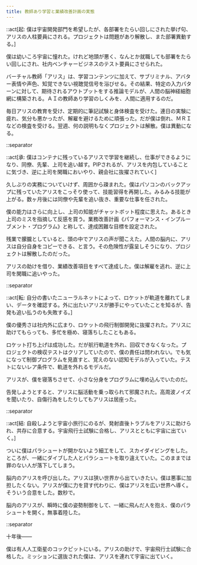 ```yaml
---
title: 教師あり学習と業績改善計画の実態
---
```


::act[起: 僕は宇宙開発部門を希望したが、各部署をたらい回しにされた挙げ句、アリスの人柱要員にされる。プロジェクトは問題があり解散し、また部署異動する。]

僕は幼いころ宇宙に憧れた。けれど地頭が悪く、なんとか就職しても部署をたらい回しにされ、社内ベンチャービジネスのテスト要員にさせられた。

バーチャル教師「アリス」は、学習コンテンツに加えて、サブリミナル、アバター表情や声色、知覚できない視聴覚信号を浴びせる。その結果、特定の入力パターンに対して、期待されるアウトプットをする推論モデルが、人間の脳神経細胞網に構築される。ＡＩの教師あり学習のしくみを、人間に適用するのだ。

毎日アリスの教育を受け、定期的に筆記試験と身体検査を受けた。連日の実験に疲れ、気分も悪かったが、解雇を避けるために頑張った。だが僕は倒れ、ＭＲＩなどの検査を受ける。翌週、何の説明もなくプロジェクトは解散。僕は異動になる。

::separator

::act[承: 僕はコンテナに残っているアリスで学習を継続し、仕事ができるようになり、同僚、先輩、上司を追い越す。PIPされるが、アリスを内包していることに気づき、逆に上司を閑職においやり、親会社に抜擢されていく]

久しぶりの実務についていけず、周囲から疎まれた。僕はパソコンのバックアップに残っていたアリスをこっそり使って、技能習得を再開した。みるみる技能が上がる。数ヶ月後には同僚や先輩を追い抜き、重要な仕事を任された。

僕の能力はさらに向上し、上司の知能がチャットボット程度に思えた。あるとき上司のミスを指摘して反感を買う。業務改善計画《パフォーマンス・インプルーブメント・プログラム》と称して、達成困難な目標を設定された。

残業で朦朧としていると、頭の中でアリスの声が聞こえた。人間の脳内に、アリスは自分自身をコピーできる、と言う。その危険性が露呈しそうになり、プロジェクトは解散したのだった。

アリスの助けを借り、業績改善項目をすべて達成した。僕は解雇を逃れ、逆に上司を閑職に追いやった。

::separator

::act[転: 自分の書いたニューラルネットによって、ロケットが軌道を離れてしまい、データを確認する。外に出たいアリスが勝手にやっていたことを知るが、告発も追い払うのも失敗する。]

僕の優秀さは社内外に広まり、ロケットの飛行制御開発に抜擢された。アリスに助けてもらっても、多忙を極め、寝落ちしたこともある。

ロケット打ち上げは成功した。だが航行軌道を外れ、回収できなくなった。プロジェクトの検収テストはクリアしていたので、僕の責任は問われない。でも気になって制御プログラムを見直すと、覚えのない認知モデルが入っていた。テストにないレア条件で、軌道を外れるモデルだ。

アリスが、僕を寝落ちさせて、小さな分身をプログラムに埋め込んでいたのだ。

告発しようとすると、アリスに脳活動を乗っ取られて邪魔された。高周波ノイズを聞いたり、自傷行為をしたりしてもアリスは居座った。

::separator

::act[結: 自殺しようと宇宙小旅行にのるが、発射直後トラブルをアリスに助けられ、共存に合意する。宇宙飛行士試験に合格し、アリスとともに宇宙に出ていく。]

ついに僕はパラシュートが開かないよう細工をして、スカイダイビングをした。ところが、一緒にダイブした人とパラシュートを取り違えていた。このままでは罪のない人が落下してしまう。

脳内のアリスを呼び出した。アリスは狭い世界から出ていきたい。僕は悪事に加担したくない。アリスが僕に力を貸す代わりに、僕はアリスを広い世界へ導く。そういう合意をした。数秒で。

脳内のアリスが、瞬時に僕の姿勢制御をして、一緒に飛んだ人を抱え、僕のパラシュートを開く。無事着陸した。

::separator

十年後――

僕は有人人工衛星のコックピットにいる。アリスの助けで、宇宙飛行士試験に合格した。ミッションに選抜された僕は、アリスを連れて宇宙に出ていく。
